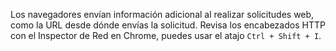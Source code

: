 Los navegadores envían información adicional al realizar solicitudes web, como la URL desde dónde envías la solicitud. Revisa los encabezados HTTP con el Inspector de Red en Chrome, puedes usar el atajo `Ctrl + Shift + I`.